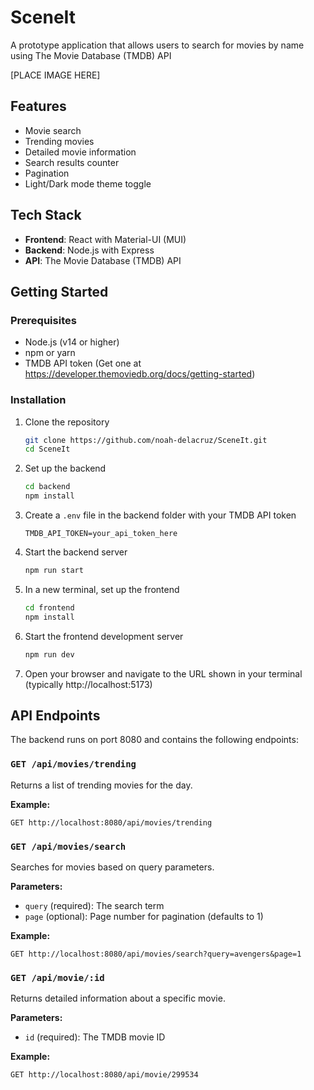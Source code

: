 # SceneIt

A prototype application that allows users to search for movies by name using The Movie Database (TMDB) API

[PLACE IMAGE HERE]

## Features

- Movie search
- Trending movies
- Detailed movie information
- Search results counter
- Pagination
- Light/Dark mode theme toggle

## Tech Stack

- **Frontend**: React with Material-UI (MUI)
- **Backend**: Node.js with Express
- **API**: The Movie Database (TMDB) API

## Getting Started

### Prerequisites

- Node.js (v14 or higher)
- npm or yarn
- TMDB API token (Get one at https://developer.themoviedb.org/docs/getting-started)

### Installation

1. Clone the repository
   ```bash
   git clone https://github.com/noah-delacruz/SceneIt.git
   cd SceneIt
   ```

2. Set up the backend
   ```bash
   cd backend
   npm install
   ```

3. Create a `.env` file in the backend folder with your TMDB API token
   ```
   TMDB_API_TOKEN=your_api_token_here
   ```

4. Start the backend server
   ```bash
   npm run start
   ```

5. In a new terminal, set up the frontend
   ```bash
   cd frontend
   npm install
   ```

6. Start the frontend development server
   ```bash
   npm run dev
   ```

7. Open your browser and navigate to the URL shown in your terminal (typically http://localhost:5173)

## API Endpoints

The backend runs on port 8080 and contains the following endpoints:

### `GET /api/movies/trending`
Returns a list of trending movies for the day.

**Example:**
```
GET http://localhost:8080/api/movies/trending
```

### `GET /api/movies/search`
Searches for movies based on query parameters.

**Parameters:**
- `query` (required): The search term
- `page` (optional): Page number for pagination (defaults to 1)

**Example:**
```
GET http://localhost:8080/api/movies/search?query=avengers&page=1
```

### `GET /api/movie/:id`
Returns detailed information about a specific movie.

**Parameters:**
- `id` (required): The TMDB movie ID

**Example:**
```
GET http://localhost:8080/api/movie/299534
```
